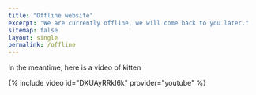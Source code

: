 ```yaml
---
title: "Offline website"
excerpt: "We are currently offline, we will come back to you later."
sitemap: false
layout: single
permalink: /offline
---
```


In the meantime, here is a video of kitten

{% include video id="DXUAyRRkI6k" provider="youtube" %}